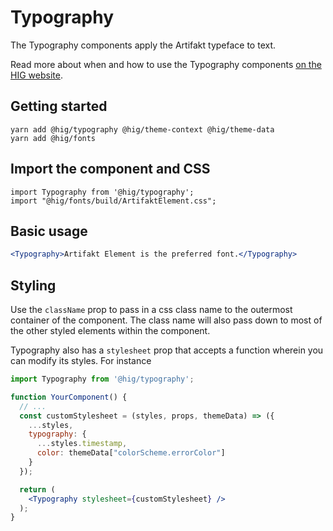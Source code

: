 # Typography

The Typography components apply the Artifakt typeface to text.

Read more about when and how to use the Typography components [on the HIG website](https://hig.autodesk.com/web/basics/typography).

## Getting started

```
yarn add @hig/typography @hig/theme-context @hig/theme-data
yarn add @hig/fonts
```

## Import the component and CSS

```
import Typography from '@hig/typography';
import "@hig/fonts/build/ArtifaktElement.css";
```

## Basic usage

```jsx
<Typography>Artifakt Element is the preferred font.</Typography>
```
## Styling

Use the `className` prop to pass in a css class name to the outermost container of the component. The class name will also pass down to most of the other styled elements within the component. 

Typography also has a `stylesheet` prop that accepts a function wherein you can modify its styles. For instance

```jsx
import Typography from '@hig/typography';

function YourComponent() {
  // ...
  const customStylesheet = (styles, props, themeData) => ({
    ...styles,
    typography: {
      ...styles.timestamp,
      color: themeData["colorScheme.errorColor"]
    }
  });

  return (
    <Typography stylesheet={customStylesheet} />
  );
}
```
